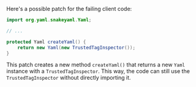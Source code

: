 Here's a possible patch for the failing client code:

```java
import org.yaml.snakeyaml.Yaml;

// ...

protected Yaml createYaml() {
    return new Yaml(new TrustedTagInspector());
}
```

This patch creates a new method `createYaml()` that returns a new `Yaml` instance with a `TrustedTagInspector`. This way, the code can still use the `TrustedTagInspector` without directly importing it.
